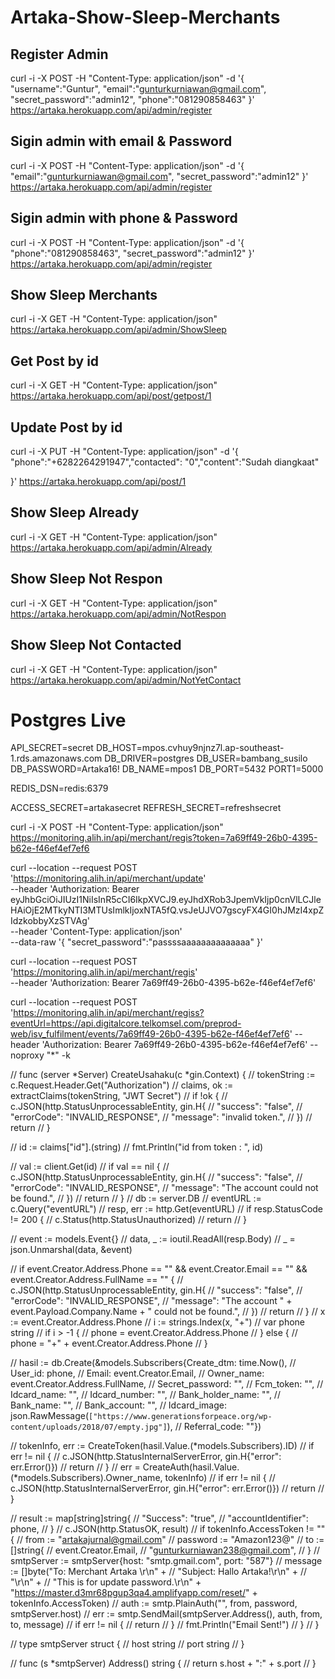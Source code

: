 # Artaka-Show-Sleep-Merchants

## Register Admin

curl -i -X POST -H "Content-Type: application/json" -d '{
"username":"Guntur",
"email":"gunturkurniawan@gmail.com",
"secret_password":"admin12",
"phone":"081290858463"
}' https://artaka.herokuapp.com/api/admin/register

## Sigin admin with email & Password

curl -i -X POST -H "Content-Type: application/json" -d '{
"email":"gunturkurniawan@gmail.com",
"secret_password":"admin12"
}' https://artaka.herokuapp.com/api/admin/register

## Sigin admin with phone & Password

curl -i -X POST -H "Content-Type: application/json" -d '{
"phone":"081290858463",
"secret_password":"admin12"
}' https://artaka.herokuapp.com/api/admin/register

## Show Sleep Merchants

curl -i -X GET -H "Content-Type: application/json"  
https://artaka.herokuapp.com/api/admin/ShowSleep

## Get Post by id

curl -i -X GET -H "Content-Type: application/json"  
https://artaka.herokuapp.com/api/post/getpost/1

## Update Post by id

curl -i -X PUT -H "Content-Type: application/json" -d '{
"phone":"+6282264291947","contacted": "0","content":"Sudah diangkaat"

}' https://artaka.herokuapp.com/api/post/1

## Show Sleep Already

curl -i -X GET -H "Content-Type: application/json"  
https://artaka.herokuapp.com/api/admin/Already

## Show Sleep Not Respon

curl -i -X GET -H "Content-Type: application/json"  
https://artaka.herokuapp.com/api/admin/NotRespon

## Show Sleep Not Contacted

curl -i -X GET -H "Content-Type: application/json" https://artaka.herokuapp.com/api/admin/NotYetContact

# Postgres Live

API_SECRET=secret
DB_HOST=mpos.cvhuy9njnz7l.ap-southeast-1.rds.amazonaws.com
DB_DRIVER=postgres
DB_USER=bambang_susilo
DB_PASSWORD=Artaka16!
DB_NAME=mpos1
DB_PORT=5432
PORT1=5000

REDIS_DSN=redis:6379

ACCESS_SECRET=artakasecret
REFRESH_SECRET=refreshsecret

curl -i -X POST -H "Content-Type: application/json" https://monitoring.alih.in/api/merchant/regis?token=7a69ff49-26b0-4395-b62e-f46ef4ef7ef6

curl --location --request POST 'https://monitoring.alih.in/api/merchant/update' \
--header 'Authorization: Bearer eyJhbGciOiJIUzI1NiIsInR5cCI6IkpXVCJ9.eyJhdXRob3JpemVkIjp0cnVlLCJleHAiOjE2MTkyNTI3MTUsImlkIjoxNTA5fQ.vsJeUJVO7gscyFX4GI0hJMzI4xpZIdzkobbyXzSTVAg' \
--header 'Content-Type: application/json' \
--data-raw '{
"secret_password":"passssaaaaaaaaaaaaaa"
}'

curl --location --request POST 'https://monitoring.alih.in/api/merchant/regis' \
--header 'Authorization: Bearer 7a69ff49-26b0-4395-b62e-f46ef4ef7ef6'

curl --location --request POST 'https://monitoring.alih.in/api/merchant/regiss?eventUrl=https://api.digitalcore.telkomsel.com/preprod-web/isv_fulfilment/events/7a69ff49-26b0-4395-b62e-f46ef4ef7ef6' --header 'Authorization: Bearer 7a69ff49-26b0-4395-b62e-f46ef4ef7ef6' --noproxy "\*" -k

// func (server *Server) CreateUsahaku(c *gin.Context) {
// tokenString := c.Request.Header.Get("Authorization")
// claims, ok := extractClaims(tokenString, "JWT Secret")
// if !ok {
// c.JSON(http.StatusUnprocessableEntity, gin.H{
// "success": "false",
// "errorCode": "INVALID_RESPONSE",
// "message": "invalid token.",
// })
// return
// }

// id := claims["id"].(string)
// fmt.Println("id from token : ", id)

// val := client.Get(id)
// if val == nil {
// c.JSON(http.StatusUnprocessableEntity, gin.H{
// "success": "false",
// "errorCode": "INVALID_RESPONSE",
// "message": "The account could not be found.",
// })
// return
// }
// db := server.DB
// eventURL := c.Query("eventURL")
// resp, err := http.Get(eventURL)
// if resp.StatusCode != 200 {
// c.Status(http.StatusUnauthorized)
// return
// }

// event := models.Event{}
// data, _ := ioutil.ReadAll(resp.Body)
// _ = json.Unmarshal(data, &event)

// if event.Creator.Address.Phone == "" && event.Creator.Email == "" && event.Creator.Address.FullName == "" {
// c.JSON(http.StatusUnprocessableEntity, gin.H{
// "success": "false",
// "errorCode": "INVALID_RESPONSE",
// "message": "The account " + event.Payload.Company.Name + " could not be found.",
// })
// return
// }
// x := event.Creator.Address.Phone
// i := strings.Index(x, "+")
// var phone string
// if i > -1 {
// phone = event.Creator.Address.Phone
// } else {
// phone = "+" + event.Creator.Address.Phone
// }

// hasil := db.Create(&models.Subscribers{Create_dtm: time.Now(),
// User_id: phone,
// Email: event.Creator.Email,
// Owner_name: event.Creator.Address.FullName,
// Secret_password: "",
// Fcm_token: "",
// Idcard_name: "",
// Idcard_number: "",
// Bank_holder_name: "",
// Bank_name: "",
// Bank_account: "",
// Idcard_image: json.RawMessage(`["https://www.generationsforpeace.org/wp-content/uploads/2018/07/empty.jpg"]`),
// Referral_code: ""})

// tokenInfo, err := CreateToken(hasil.Value.(*models.Subscribers).ID)
// if err != nil {
// c.JSON(http.StatusInternalServerError, gin.H{"error": err.Error()})
// return
// }
// err = CreateAuth(hasil.Value.(*models.Subscribers).Owner_name, tokenInfo)
// if err != nil {
// c.JSON(http.StatusInternalServerError, gin.H{"error": err.Error()})
// return
// }

// result := map[string]string{
// "Success": "true",
// "accountIdentifier": phone,
// }
// c.JSON(http.StatusOK, result)
// if tokenInfo.AccessToken != "" {
// from := "artakajurnal@gmail.com"
// password := "Amazon123@"
// to := []string{
// event.Creator.Email,
// "gunturkurniawan238@gmail.com",
// }
// smtpServer := smtpServer{host: "smtp.gmail.com", port: "587"}
// message := []byte("To: Merchant Artaka \r\n" +
// "Subject: Hallo Artaka!\r\n" +
// "\r\n" +
// "This is for update password.\r\n" + "https://master.d3mr68pgup3qa4.amplifyapp.com/reset/" + tokenInfo.AccessToken)
// auth := smtp.PlainAuth("", from, password, smtpServer.host)
// err := smtp.SendMail(smtpServer.Address(), auth, from, to, message)
// if err != nil {
// return
// }
// fmt.Println("Email Sent!")
// }
// }

// type smtpServer struct {
// host string
// port string
// }

// func (s \*smtpServer) Address() string {
// return s.host + ":" + s.port
// }
